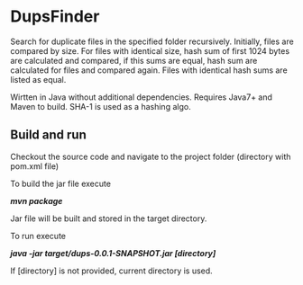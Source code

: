 DupsFinder
==========

Search for duplicate files in the specified folder recursively. Initially, files are compared by size. For files with identical size, hash sum of first 1024 bytes are calculated and compared, if this sums are equal, hash sum are calculated for files and compared again. Files with identical hash sums are listed as equal.   

Wirtten in Java without additional dependencies. Requires Java7+ and Maven to build. SHA-1 is used as a hashing algo.

Build and run
-------------

Checkout the source code and navigate to the project folder (directory with pom.xml file)

To build the jar file execute

***mvn package***

Jar file will be built and stored in the target directory.

To run execute

***java -jar target/dups-0.0.1-SNAPSHOT.jar [directory]***

If [directory] is not provided, current directory is used.
